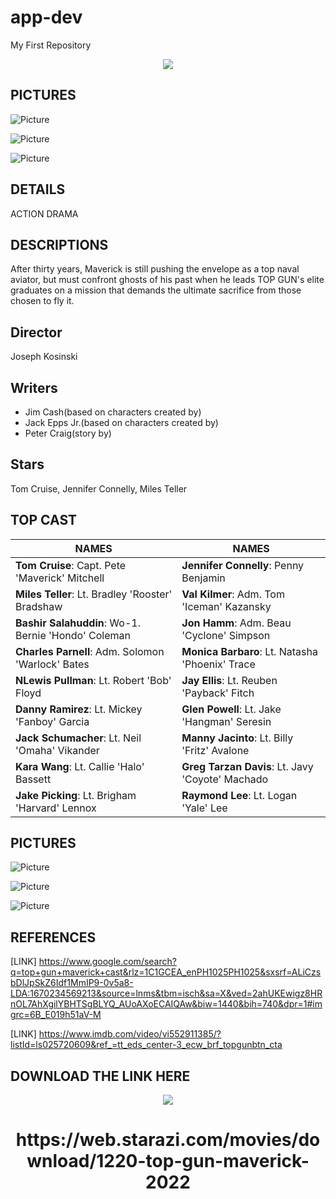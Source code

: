 # app-dev
My First Repository

<p align="Center">
  <img src="https://encrypted-tbn0.gstatic.com/images?q=tbn:ANd9GcRLFG5debXKPtvV9D_5ADpNSB6Z4otzBEXzp6Nmc6jGBbSlb9G8IgZ-Aw1m2c_J_DIuz30&usqp=CAU">
  <br/>
  <h2 allign="Center>2022 PG-13 2h 10m </h2>
</p>
              
## PICTURES
![Picture](http://www.magtheweekly.com/assets/uploads/updates/2022-06-01/15484_3839469_updates.jpg)

![Picture](https://pbs.twimg.com/media/DlYPZm7XoAAXN0B.jpg)

![Picture](https://cdn.justjared.com/wp-content/uploads/2022/05/topgun-royal/tom-cruise-jennifer-connelly-top-gun-maverick-premiere-03.jpg)
 
## DETAILS
ACTION 
DRAMA
              
## DESCRIPTIONS
After thirty years, Maverick is still pushing the envelope as a top naval aviator, but must confront ghosts of his past when he leads TOP GUN's elite graduates on a mission that demands the ultimate sacrifice from those chosen to fly it.

## Director
Joseph Kosinski
## Writers
- Jim Cash(based on characters created by)
- Jack Epps Jr.(based on characters created by)
- Peter Craig(story by)
## Stars
Tom Cruise, Jennifer Connelly, Miles Teller

## TOP CAST
| NAMES  | NAMES |
|-----------------------------------------------------------------------------------------------------------------------------------------------------------------------------------------------------------------------------------------------------------------------------------|----------------------------------------------------------------------------------------------------------------|
| <b>Tom Cruise</b>: Capt. Pete 'Maverick' Mitchell | <b>Jennifer Connelly</b>: Penny Benjamin |
| <b>Miles Teller</b>: Lt. Bradley 'Rooster' Bradshaw | <b>Val Kilmer</b>: Adm. Tom 'Iceman' Kazansky |
| <b>Bashir Salahuddin</b>: Wo-1. Bernie 'Hondo' Coleman | <b>Jon Hamm</b>: Adm. Beau 'Cyclone' Simpson |
| <b>Charles Parnell</b>: Adm. Solomon 'Warlock' Bates| <b>Monica Barbaro</b>: Lt. Natasha 'Phoenix' Trace |
| <b>NLewis Pullman</b>: Lt. Robert 'Bob' Floyd| <b>Jay Ellis</b>: Lt. Reuben 'Payback' Fitch |
| <b>Danny Ramirez</b>: Lt. Mickey 'Fanboy' Garcia | <b>Glen Powell</b>: Lt. Jake 'Hangman' Seresin |
| <b>Jack Schumacher</b>: Lt. Neil 'Omaha' Vikander| <b>Manny Jacinto</b>: Lt. Billy 'Fritz' Avalone |
| <b>Kara Wang</b>: Lt. Callie 'Halo' Bassett| <b>Greg Tarzan Davis</b>: Lt. Javy 'Coyote' Machado |
| <b>Jake Picking</b>: Lt. Brigham 'Harvard' Lennox | <b>Raymond Lee</b>: Lt. Logan 'Yale' Lee |

## PICTURES
![Picture](http://www.magtheweekly.com/assets/uploads/updates/2022-06-01/15484_3839469_updates.jpg)

![Picture](https://pbs.twimg.com/media/DlYPZm7XoAAXN0B.jpg)

![Picture](https://cdn.justjared.com/wp-content/uploads/2022/05/topgun-royal/tom-cruise-jennifer-connelly-top-gun-maverick-premiere-03.jpg)

## REFERENCES
[LINK] https://www.google.com/search?q=top+gun+maverick+cast&rlz=1C1GCEA_enPH1025PH1025&sxsrf=ALiCzsbDlJpSkZ6Idf1MmIP9-0v5a8-LDA:1670234569213&source=lnms&tbm=isch&sa=X&ved=2ahUKEwigz8HRnOL7AhXgilYBHTSgBLYQ_AUoAXoECAIQAw&biw=1440&bih=740&dpr=1#imgrc=6B_E019h51aV-M

[LINK] https://www.imdb.com/video/vi552911385/?listId=ls025720609&ref_=tt_eds_center-3_ecw_brf_topgunbtn_cta

## DOWNLOAD THE LINK HERE
 <p align="Center">
   <img src="https://www.starazi.com/wp-content/uploads/2020/01/starazi-logo-1.png">
  <br/>
  <h1 align="Center">https://web.starazi.com/movies/download/1220-top-gun-maverick-2022</h1>
</p>
